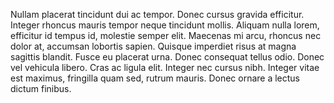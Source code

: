 Nullam placerat tincidunt dui ac tempor. Donec cursus gravida efficitur. Integer rhoncus mauris tempor neque tincidunt mollis. Aliquam nulla lorem, efficitur id tempus id, molestie semper elit. Maecenas mi arcu, rhoncus nec dolor at, accumsan lobortis sapien. Quisque imperdiet risus at magna sagittis blandit. Fusce eu placerat urna. Donec consequat tellus odio. Donec vel vehicula libero. Cras ac ligula elit. Integer nec cursus nibh. Integer vitae est maximus, fringilla quam sed, rutrum mauris. Donec ornare a lectus dictum finibus. 


